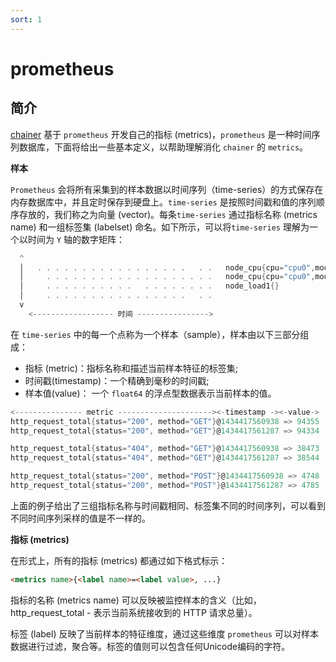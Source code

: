 ```yaml
---
sort: 1
---
```


# prometheus

## 简介

[chainer](https://github.com/232425wxy/chainer/tree/main/common/metrics/prometheus) 基于 `prometheus` 开发自己的指标 (metrics)，`prometheus` 是一种时间序列数据库，下面将给出一些基本定义，以帮助理解消化 `chainer` 的 `metrics`。

**样本**

`Prometheus` 会将所有采集到的样本数据以时间序列（time-series）的方式保存在内存数据库中，并且定时保存到硬盘上。`time-series` 是按照时间戳和值的序列顺序存放的，我们称之为向量 (vector)。每条`time-series` 通过指标名称 (metrics name) 和一组标签集 (labelset) 命名。如下所示，可以将`time-series` 理解为一个以时间为 `Y` 轴的数字矩阵：

```go
  ^
  │   . . . . . . . . . . . . . . . . .   . .   node_cpu{cpu="cpu0",mode="idle"}
  │     . . . . . . . . . . . . . . . . . . .   node_cpu{cpu="cpu0",mode="system"}
  │     . . . . . . . . . .   . . . . . . . .   node_load1{}
  │     . . . . . . . . . . . . . . . .   . .  
  v
    <------------------ 时间 ---------------->
```

在 `time-series` 中的每一个点称为一个样本（sample），样本由以下三部分组成：

- 指标 (metric)：指标名称和描述当前样本特征的标签集;
- 时间戳(timestamp)：一个精确到毫秒的时间戳;
- 样本值(value)： 一个 `float64` 的浮点型数据表示当前样本的值。

```go
<--------------- metric ---------------------><-timestamp -><-value->
http_request_total{status="200", method="GET"}@1434417560938 => 94355
http_request_total{status="200", method="GET"}@1434417561287 => 94334

http_request_total{status="404", method="GET"}@1434417560938 => 38473
http_request_total{status="404", method="GET"}@1434417561287 => 38544

http_request_total{status="200", method="POST"}@1434417560938 => 4748
http_request_total{status="200", method="POST"}@1434417561287 => 4785
```

上面的例子给出了三组指标名称与时间戳相同、标签集不同的时间序列，可以看到不同时间序列采样的值是不一样的。

**指标 (metrics)**

在形式上，所有的指标 (metrics) 都通过如下格式标示：

```markdown
<metrics name>{<label name>=<label value>, ...}
```

指标的名称 (metrics name) 可以反映被监控样本的含义（比如，http_request_total - 表示当前系统接收到的 HTTP 请求总量）。

标签 (label) 反映了当前样本的特征维度，通过这些维度 `prometheus` 可以对样本数据进行过滤，聚合等。标签的值则可以包含任何Unicode编码的字符。